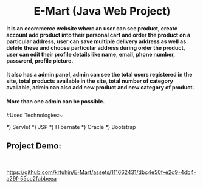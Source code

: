 <h1 align="center">E-Mart (Java Web Project)</h1>
<h4>It is an ecommerce website where an user can see product, create account add product into their personal cart and order the product on a particular address, user can save multiple delivery address as well as delete these and choose particular address during order the product, user can edit their profile details like name, email, phone number, password, profile picture.</h4>

<h4>It also has a admin panel, admin can see the total users registered in the site, total products available in the site, total number of category available, admin can also add new product and new category of product.</h4>

<h4>More than one admin can be possible.</h4>

#Used Technologies:~

*) Servlet
*) JSP
*) Hibernate
*) Oracle
*) Bootstrap

<h2>Project Demo:</h2>

<br>

https://github.com/krtuhin/E-Mart/assets/111662431/dbc4e50f-e2d9-4db4-a29f-55cc2fabbeea